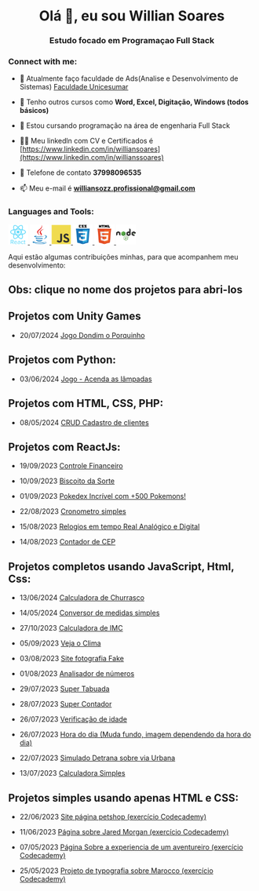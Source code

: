 <h1 align="center">Olá 👋, eu sou Willian Soares</h1>
<h3 align="center">Estudo focado em Programaçao Full Stack</h3>
<h3 align="left">Connect with me:</h3>

- 🔭 Atualmente faço faculdade de Ads(Analise e Desenvolvimento de Sistemas) [Faculdade Unicesumar](https://studeo.unicesumar.edu.br/#!/access/login)

- 🌱 Tenho outros cursos como **Word, Excel, Digitação, Windows (todos básicos)**

- 👯 Estou cursando programação na área de engenharia Full Stack

- 👨‍💻 Meu linkedln com CV e Certificados é [https://www.linkedin.com/in/williansoares](https://www.linkedin.com/in/willianssoares)

- 💬 Telefone de contato **37998096535**

- 📫 Meu e-mail é **williansozz.profissional@gmail.com**


<p align="left">
</p>

<h3 align="left">Languages and Tools:</h3>
<p align="left">  <a href="https://reactjs.org/" target="_blank" rel="noreferrer"> <img src="https://raw.githubusercontent.com/devicons/devicon/master/icons/react/react-original-wordmark.svg" alt="react" width="40" height="40"/> <a href="https://www.java.com" target="_blank" rel="noreferrer"> <img src="https://raw.githubusercontent.com/devicons/devicon/master/icons/java/java-original.svg" alt="java" width="40" height="40"/> </a> </a> <a href="https://developer.mozilla.org/en-US/docs/Web/JavaScript" target="_blank" rel="noreferrer"> <img src="https://raw.githubusercontent.com/devicons/devicon/master/icons/javascript/javascript-original.svg" alt="javascript" width="40" height="40"/> <a href="https://www.w3schools.com/css/" target="_blank" rel="noreferrer"> <img src="https://raw.githubusercontent.com/devicons/devicon/master/icons/css3/css3-original-wordmark.svg" alt="css3" width="40" height="40"/> </a> <a href="https://www.w3.org/html/" target="_blank" rel="noreferrer"> <img src="https://raw.githubusercontent.com/devicons/devicon/master/icons/html5/html5-original-wordmark.svg" alt="html5" width="40" height="40"/> </a>  <a href="https://nodejs.org" target="_blank" rel="noreferrer"> <img src="https://raw.githubusercontent.com/devicons/devicon/master/icons/nodejs/nodejs-original-wordmark.svg" alt="nodejs" width="40" height="40"/> </a> </p>

Aqui estão algumas contribuições minhas, para que acompanhem meu desenvolvimento:
## Obs: clique no nome dos projetos para abri-los

## Projetos com Unity Games

- 20/07/2024 [Jogo Dondim o Porquinho](https://drive.google.com/file/d/17EwFWGOg3CvxD6D9eJ-8mFTB4U19DDrw/view?usp=sharing)

## Projetos com Python:

- 03/06/2024 [Jogo - Acenda as lâmpadas](https://www.linkedin.com/feed/update/urn:li:activity:7203720765232300033/)

## Projetos com HTML, CSS, PHP:

- 08/05/2024 [CRUD Cadastro de clientes](https://www.linkedin.com/feed/update/urn:li:activity:7194035681784975360)

## Projetos com ReactJs:

- 19/09/2023 [Controle Financeiro](https://controlefinanceiro-jet.vercel.app/)

- 10/09/2023 [Biscoito da Sorte](https://biscoito-da-sorte-delta-lovat.vercel.app/)

- 01/09/2023 [Pokedex Incrível com +500 Pokemons!](https://poke-api-two-mu.vercel.app)

- 22/08/2023 [Cronometro simples](https://cronometro-khaki.vercel.app/)

- 15/08/2023 [Relogios em tempo Real Analógico e Digital](https://clock-git-main-williansozz.vercel.app/)

- 14/08/2023 [Contador de CEP](https://contadordecep.vercel.app/)

## Projetos completos usando JavaScript, Html, Css:

- 13/06/2024 [Calculadora de Churrasco](https://williansozz.github.io/Calculadora-de-churrasco/)

- 14/05/2024 [Conversor de medidas simples](https://williansozz.github.io/Conversor-simples)

- 27/10/2023 [Calculadora de IMC](https://williansozz.github.io/calc-IMC/)

- 05/09/2023 [Veja o Clima](https://williansozz.github.io/veja-o-clima/)

- 03/08/2023 [Site fotografia Fake](https://williansozz.github.io/site-fotografia-fake)

- 01/08/2023 [Analisador de números](https://williansozz.github.io/analisadordenumeros/)

- 29/07/2023 [Super Tabuada](https://williansozz.github.io/Super-tabuada/)

- 28/07/2023 [Super Contador](https://williansozz.github.io/super-contador/)

- 26/07/2023 [Verificação de idade](https://williansozz.github.io/verificador-de-idade/)

- 26/07/2023 [Hora do dia (Muda fundo, imagem dependendo da hora do dia)](https://williansozz.github.io/hora-do-dia-project/)

- 22/07/2023 [Simulado Detrana sobre via Urbana](https://williansozz.github.io/detrana-simulador/)

- 13/07/2023 [Calculadora Simples](https://williansozz.github.io/calculadora-js/)

## Projetos simples usando apenas HTML e CSS:

- 22/06/2023 [Site página petshop (exercício Codecademy)](https://williansozz.github.io/Pagina-petshop-Codecademy-20/)

- 11/06/2023 [Página sobre Jared Morgan (exercício Codecademy)](https://williansozz.github.io/Jorney_Codecademy_14/)

- 07/05/2023 [Página Sobre a experiencia de um aventureiro (exercício Codecademy)](https://williansozz.github.io/Experience_the_summit_Codecaademy_12/#)
  
- 25/05/2023 [Projeto de typografia sobre Marocco (exercício Codecademy)](https://williansozz.github.io/Typograpy_Codecademy_6/)




<p>  </p>


<!--
**WillianSozz/WillianSozz** is a ✨ _special_ ✨ repository because its `README.md` (this file) appears on your GitHub profile.

Here are some ideas to get you started:

- 🔭 I’m currently working on ...
- 🌱 I’m currently learning ...
- 👯 I’m looking to collaborate on ...
- 🤔 I’m looking for help with ...
- 💬 Ask me about ...
- 📫 How to reach me: ...
- 😄 Pronouns: ...
- ⚡ Fun fact: ...
-->
